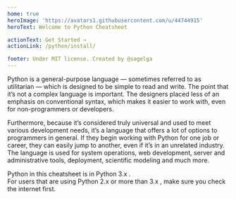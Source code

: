 ```yaml
---
home: true
heroImage: 'https://avatars1.githubusercontent.com/u/44744915'
heroText: Welcome to Python Cheatsheet

actionText: Get Started →
actionLink: /python/install/

footer: Under MIT license. Created by @sagelga
---
```

Python is a general-purpose language — sometimes referred to as utilitarian — which is designed to be simple to read and write. The point that it’s not a complex language is important. The designers placed less of an emphasis on conventional syntax, which makes it easier to work with, even for non-programmers or developers.

Furthermore, because it’s considered truly universal and used to meet various development needs, it’s a language that offers a lot of options to programmers in general. If they begin working with Python for one job or career, they can easily jump to another, even if it’s in an unrelated industry. The language is used for system operations, web development, server and administrative tools, deployment, scientific modeling and much more.

Python in this cheatsheet is in Python 3.x .<br>
For users that are using Python 2.x or more than 3.x , make sure you check the internet first.
